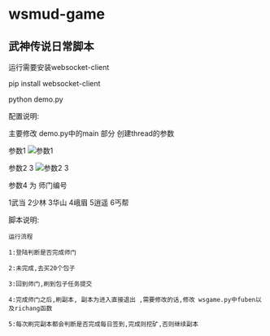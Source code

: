# wsmud-game
武神传说日常脚本
---
运行需要安装websocket-client

pip install websocket-client

python demo.py 

配置说明:

主要修改 demo.py中的main 部分 创建thread的参数

参数1
![参数1](https://i.loli.net/2018/07/17/5b4d5b9a05b18.png)

参数2 3
![参数2 3](https://i.loli.net/2018/07/17/5b4d5b9a2469c.png)

参数4 为 师门编号

   1武当 2少林 3华山 4峨眉 5逍遥 6丐帮

脚本说明:

    运行流程

    1:登陆判断是否完成师门

    2:未完成,去买20个包子

    3:回到师门,刷到包子任务提交

    4:完成师门之后,刷副本, 副本为进入直接退出 ,需要修改的话,修改 wsgame.py中fuben以及richang函数

    5:每次刷完副本都会判断是否完成每日签到,完成则挖矿,否则继续副本